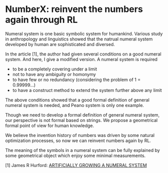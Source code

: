 # NumberX: reinvent the numbers again through RL

Numeral system is one basic symbolic system for humankind. Various study in anthropology and linguistics showed that
the natrual numeral system developed by human are sophisticated and diversed.

In the article [1], the author had given several conditions on a good numeral system.
And here, I give a modified version. A numeral system is required
* to be a completely covering under a limit
* not to have any ambiguity or homonymy
* to have few or no redundancy (considering the problem of 1 = 0.99999...)
* to have a construct method to extend the system further above any limit

The above conditions showed that a good formal definition of general numeral system is needed,
and Peano system is only one example.

Though we need to develop a formal definition of general numeral system, our perspective is not formal based on strings.
We propose a geometrical formal point of view for human knowledge.

We believe the invention history of numbers was driven by some natural optimization processes,
so now we can reinvent numbers again by RL.

The meaning of the symbols in a numeral system can be fully explained by some geometrical object which enjoy some minimal measurements.

[1] James R Hurford: [ARTIFICIALLY GROWING A NUMERAL SYSTEM](http://www.lel.ed.ac.uk/~jim/grownum.html)








